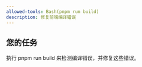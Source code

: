```yaml
---
allowed-tools: Bash(pnpm run build)
description: 修复前端编译错误
---
```


## 您的任务

执行 pnpm run build 来检测编译错误，并修复这些错误。
